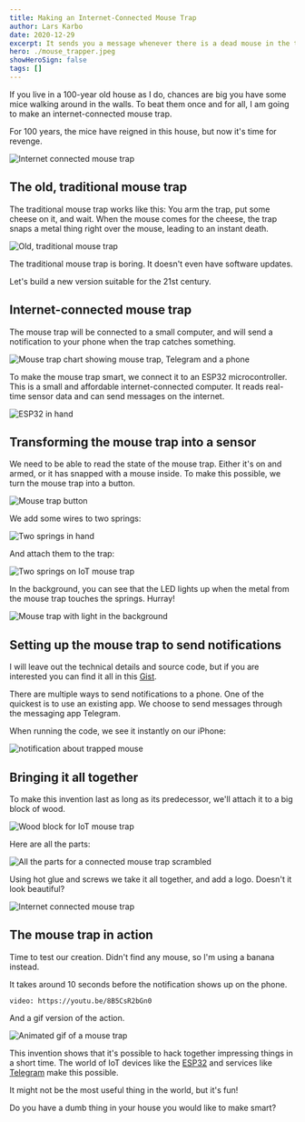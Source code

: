 ```yaml
---
title: Making an Internet-Connected Mouse Trap
author: Lars Karbo
date: 2020-12-29
excerpt: It sends you a message whenever there is a dead mouse in the trap.
hero: ./mouse_trapper.jpeg
showHeroSign: false
tags: []
---
```


If you live in a 100-year old house as I do, chances are big you have some mice walking around in the walls. To beat them once and for all, I am going to make an internet-connected mouse trap.

For 100 years, the mice have reigned in this house, but now it's time for revenge.

![Internet connected mouse trap](./mouse_trapper.jpeg)

## The old, traditional mouse trap

The traditional mouse trap works like this: You arm the trap, put some cheese on it, and wait. When the mouse comes for the cheese, the trap snaps a metal thing right over the mouse, leading to an instant death.

![Old, traditional mouse trap](./traditional-mouse-trap.png)

The traditional mouse trap is boring. It doesn't even have software updates.

Let's build a new version suitable for the 21st century.

## Internet-connected mouse trap

The mouse trap will be connected to a small computer, and will send a notification to your phone when the trap catches something.

![Mouse trap chart showing mouse trap, Telegram and a phone](./mouse-trap-telegram-phone.png)

To make the mouse trap smart, we connect it to an ESP32 microcontroller. This is a small and affordable internet-connected computer. It reads real-time sensor data and can send messages on the internet.

![ESP32 in hand](./esp32-in-hand.png)


## Transforming the mouse trap into a sensor

We need to be able to read the state of the mouse trap. Either it's on and armed, or it has snapped with a mouse inside. To make this possible, we turn the mouse trap into a button.

![Mouse trap button](./mouse-trap-button.png)

We add some wires to two springs:

![Two springs in hand](./springs.jpg)

And attach them to the trap:

![Two springs on IoT mouse trap](./mouse-trap-with-springs.jpg)

In the background, you can see that the LED lights up when the metal from the mouse trap touches the springs. Hurray!

![Mouse trap with light in the background](./mouse-trap-light-background.jpg)


## Setting up the mouse trap to send notifications

I will leave out the technical details and source code, but if you are interested you can find it all in this [Gist](https://gist.github.com/larskarbo/cb198a3465246d7c9d7f6cee2004ab9a).

There are multiple ways to send notifications to a phone. One of the quickest is to use an existing app. We choose to send messages through the messaging app Telegram.

When running the code, we see it instantly on our iPhone:

![notification about trapped mouse](./notification.png)

## Bringing it all together

To make this invention last as long as its predecessor, we'll attach it to a big block of wood.

![Wood block for IoT mouse trap](wood-block.jpg)

Here are all the parts:

![All the parts for a connected mouse trap scrambled](./parts.jpg)


Using hot glue and screws we take it all together, and add a logo. Doesn't it look beautiful?

![Internet connected mouse trap](./mouse_trapper.jpeg)


## The mouse trap in action

Time to test our creation. Didn't find any mouse, so I'm using a banana instead.

It takes around 10 seconds before the notification shows up on the phone.

`video: https://youtu.be/8B5CsR2bGn0`

And a gif version of the action.

![Animated gif of a mouse trap](mouse-trap-gif.gif)

This invention shows that it's possible to hack together impressing things in a short time. The world of IoT devices like the [ESP32](https://www.espressif.com/en/products/modules/esp-wroom-32/overview) and services like [Telegram](https://telegram.org/) make this possible.

It might not be the most useful thing in the world, but it's fun!

Do you have a dumb thing in your house you would like to make smart?